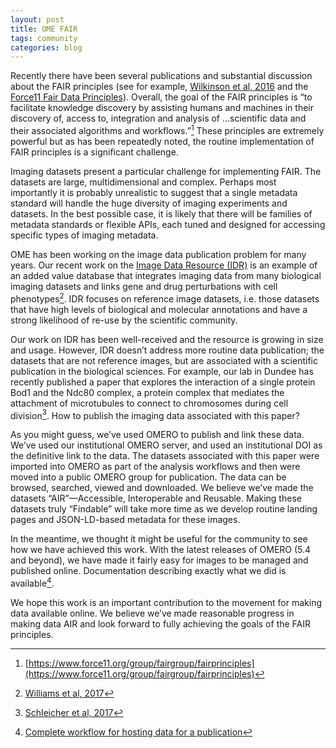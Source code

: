 ```yaml
---
layout: post
title: OME FAIR
tags: community
categories: blog
---
```


Recently there have been several publications and substantial discussion about
the FAIR principles (see for example,
[Wilkinson et al, 2016](https://www.nature.com/articles/sdata201618) and the
[Force11 Fair Data Principles](https://www.force11.org/group/fairgroup/fairprinciples)).
Overall, the goal of the FAIR principles is “to facilitate knowledge
discovery by assisting humans and machines in their discovery of, access to,
integration and analysis of …scientific data and their associated algorithms
and workflows.”[^1]  These principles are extremely powerful but as has been
repeatedly noted, the routine implementation of FAIR principles is a
significant challenge.
 
Imaging datasets present a particular challenge for implementing FAIR. The
datasets are large, multidimensional and complex. Perhaps most importantly it
is probably unrealistic to suggest that a single metadata standard will handle
the huge diversity of imaging experiments and datasets. In the best possible
case, it is likely that there will be families of metadata standards or
flexible APIs, each tuned and designed for accessing specific types of imaging
metadata.
 
OME has been working on the image data publication problem for many years.
Our recent work on the [Image Data Resource (IDR)](https://idr.openmicroscopy.org/) is an example of an added
value database that integrates imaging data from many biological imaging
datasets and links gene and drug perturbations with cell phenotypes[^2]. IDR
focuses on reference image datasets, i.e. those datasets that have high levels
of biological and molecular annotations and have a strong likelihood of re-use
by the scientific community.
 
Our work on IDR has been well-received and the resource is growing in size and
usage. However, IDR doesn’t address more routine data publication; the
datasets that are not reference images, but are associated with a
scientific publication in the biological sciences. For example, our lab in
Dundee has recently published a paper that explores the interaction of a
single protein Bod1 and the Ndc80 complex, a protein complex that mediates the
attachment of microtubules to connect to chromosomes during cell division[^3].
How to publish the imaging data associated with this paper?
 
As you might guess, we’ve used OMERO to publish and link these data. We’ve
used our institutional OMERO server, and used an institutional DOI as the
definitive link to the data. The datasets associated with this paper were
imported into OMERO as part of the analysis workflows and then were moved into
a public OMERO group for publication. The data can be browsed, searched,
viewed and downloaded. We believe we’ve made the datasets “AIR”—Accessible,
Interoperable and Reusable. Making these datasets truly “Findable” will take
more time as we develop routine landing pages and JSON-LD-based metadata for
these images.
 
In the meantime, we thought it might be useful for the community to see how we
have achieved this work. With the latest releases of OMERO (5.4 and beyond),
we have made it fairly easy for images to be managed and published online.
Documentation describing exactly what we did is available[^4].
 
We hope this work is an important contribution to the movement for making
data available online. We believe we’ve made reasonable progress in making
data AIR and look forward to fully achieving the goals of the FAIR principles.

[^1]: [https://www.force11.org/group/fairgroup/fairprinciples](https://www.force11.org/group/fairgroup/fairprinciples)
[^2]: [Williams et al, 2017](https://www.ncbi.nlm.nih.gov/pmc/articles/PMC5536224/)
[^3]: [Schleicher et al, 2017](https://dx.doi.org/10.1098/rsob.170099)
[^4]: [Complete workflow for hosting data for a publication](https://docs.openmicroscopy.org/latest/omero/sysadmins/public.html)
